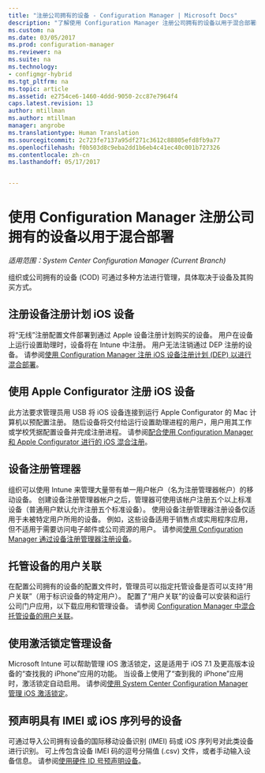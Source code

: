 ```yaml
---
title: "注册公司拥有的设备 - Configuration Manager | Microsoft Docs"
description: "了解使用 Configuration Manager 注册公司拥有的设备以用于混合部署的不同方法。"
ms.custom: na
ms.date: 03/05/2017
ms.prod: configuration-manager
ms.reviewer: na
ms.suite: na
ms.technology:
- configmgr-hybrid
ms.tgt_pltfrm: na
ms.topic: article
ms.assetid: e2754ce6-1460-4ddd-9050-2cc87e7964f4
caps.latest.revision: 13
author: mtillman
ms.author: mtillman
manager: angrobe
ms.translationtype: Human Translation
ms.sourcegitcommit: 2c723fe7137a95df271c3612c88805efd8fb9a77
ms.openlocfilehash: f0b503d8c9eba2dd1b6eb4c41ec40c001b727326
ms.contentlocale: zh-cn
ms.lasthandoff: 05/17/2017


---
```

# <a name="enroll-company-owned-devices-for-hybrid-deployments-with-configuration-manager"></a>使用 Configuration Manager 注册公司拥有的设备以用于混合部署

*适用范围：System Center Configuration Manager (Current Branch)*

组织或公司拥有的设备 (COD) 可通过多种方法进行管理，具体取决于设备及其购买方式。  

## <a name="enroll-device-enrollment-program-ios-devices"></a>注册设备注册计划 iOS 设备  
 将“无线”注册配置文件部署到通过 Apple 设备注册计划购买的设备。 用户在设备上运行设置助理时，设备将在 Intune 中注册。  用户无法注销通过 DEP 注册的设备。 请参阅[使用 Configuration Manager 注册 iOS 设备注册计划 (DEP) 以进行混合部署](../../mdm/deploy-use/ios-device-enrollment-program-for-hybrid.md)。  

## <a name="enroll-ios-devices-with-apple-configurator"></a>使用 Apple Configurator 注册 iOS 设备  
 此方法要求管理员用 USB 将 iOS 设备连接到运行 Apple Configurator 的 Mac 计算机以预配置注册。 随后设备将交付给运行设置助理进程的用户，用户用其工作或学校凭据配置设备并完成注册进程。 请参阅[配合使用 Configuration Manager 和 Apple Configurator 进行的 iOS 混合注册](../../mdm/deploy-use/ios-hybrid-enrollment-using-apple-configurator.md)。  

## <a name="device-enrollment-manager"></a>设备注册管理器  
 组织可以使用 Intune 来管理大量带有单一用户帐户（名为注册管理器帐户）的移动设备。 创建设备注册管理器帐户之后，管理器可使用该帐户注册五个以上标准设备（普通用户默认允许注册五个标准设备）。 使用设备注册管理器注册设备仅适用于未被特定用户所用的设备。 例如，这些设备适用于销售点或实用程序应用，但不适用于需要访问电子邮件或公司资源的用户。 请参阅[使用 Configuration Manager 通过设备注册管理器注册设备](../../mdm/deploy-use/enroll-devices-with-device-enrollment-manager.md)。  

## <a name="user-affinity-for-managed-devices"></a>托管设备的用户关联  
 在配置公司拥有的设备的配置文件时，管理员可以指定托管设备是否可以支持“用户关联”（用于标识设备的特定用户）。 配置了“用户关联”的设备可以安装和运行公司门户应用，以下载应用和管理设备。 请参阅 [Configuration Manager 中混合托管设备的用户关联](../../mdm/deploy-use/user-affinity-for-hybrid-managed-devices.md)。  

## <a name="manage-devices-with-activation-lock"></a>使用激活锁定管理设备  
 Microsoft Intune 可以帮助管理 iOS 激活锁定，这是适用于 iOS 7.1 及更高版本设备的“查找我的 iPhone”应用的功能。 当设备上使用了“查到我的 iPhone”应用时，激活锁定自动启用。 请参阅[使用 System Center Configuration Manager 管理 iOS 激活锁定](../../mdm/deploy-use/manage-ios-activation-lock.md)。

 ## <a name="predeclare-devices-with-imei-or-ios-serial-numbers"></a>预声明具有 IMEI 或 iOS 序列号的设备

可通过导入公司拥有设备的国际移动设备识别 (IMEI) 码或 iOS 序列号对此类设备进行识别。 可上传包含设备 IMEI 码的逗号分隔值 (.csv) 文件，或者手动输入设备信息。  请参阅[使用硬件 ID 号预声明设备](../../mdm/deploy-use/predeclare-devices-with-hardware-id.md)。

